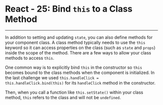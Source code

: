 # React - 25: Bind `this` to a Class Method

---

In addition to setting and updating `state`, you can also define methods for your component class. A class method typically needs to use the `this` keyword so it can access properties on the class (such as `state` and `props`) inside the scope of the method. There are a few ways to allow your class methods to access `this`.

One common way is to explicitly bind `this` in the constructor so `this` becomes bound to the class methods when the component is initialized. In the last challenge we used `this.handleClick = this.handleClick.bind(this)` for its `handleClick` method in the constructor.

Then, when you call a function like `this.setState()` within your class method, `this` refers to the class and will not be `undefined`.
